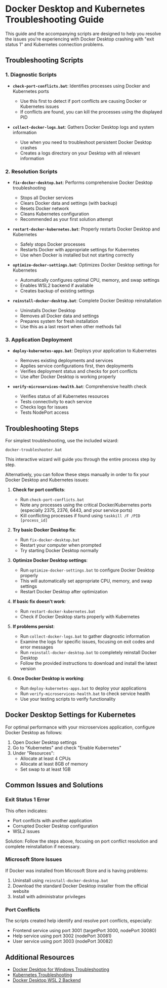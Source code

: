 # Docker Desktop and Kubernetes Troubleshooting Guide

This guide and the accompanying scripts are designed to help you resolve the issues you're experiencing with Docker Desktop crashing with "exit status 1" and Kubernetes connection problems.

## Troubleshooting Scripts

### 1. Diagnostic Scripts

- **`check-port-conflicts.bat`**: Identifies processes using Docker and Kubernetes ports
  - Use this first to detect if port conflicts are causing Docker or Kubernetes issues
  - If conflicts are found, you can kill the processes using the displayed PID

- **`collect-docker-logs.bat`**: Gathers Docker Desktop logs and system information
  - Use when you need to troubleshoot persistent Docker Desktop crashes
  - Creates a logs directory on your Desktop with all relevant information

### 2. Resolution Scripts

- **`fix-docker-desktop.bat`**: Performs comprehensive Docker Desktop troubleshooting
  - Stops all Docker services
  - Clears Docker data and settings (with backup)
  - Resets Docker network
  - Cleans Kubernetes configuration
  - Recommended as your first solution attempt

- **`restart-docker-kubernetes.bat`**: Properly restarts Docker Desktop and Kubernetes
  - Safely stops Docker processes
  - Restarts Docker with appropriate settings for Kubernetes
  - Use when Docker is installed but not starting correctly

- **`optimize-docker-settings.bat`**: Optimizes Docker Desktop settings for Kubernetes
  - Automatically configures optimal CPU, memory, and swap settings
  - Enables WSL2 backend if available
  - Creates backup of existing settings

- **`reinstall-docker-desktop.bat`**: Complete Docker Desktop reinstallation
  - Uninstalls Docker Desktop
  - Removes all Docker data and settings
  - Prepares system for fresh installation
  - Use this as a last resort when other methods fail

### 3. Application Deployment

- **`deploy-kubernetes-apps.bat`**: Deploys your application to Kubernetes
  - Removes existing deployments and services
  - Applies service configurations first, then deployments
  - Verifies deployment status and checks for port conflicts
  - Use after Docker Desktop is working properly

- **`verify-microservices-health.bat`**: Comprehensive health check
  - Verifies status of all Kubernetes resources
  - Tests connectivity to each service
  - Checks logs for issues
  - Tests NodePort access

## Troubleshooting Steps

For simplest troubleshooting, use the included wizard:

```
docker-troubleshooter.bat
```

This interactive wizard will guide you through the entire process step by step.

Alternatively, you can follow these steps manually in order to fix your Docker Desktop and Kubernetes issues:

1. **Check for port conflicts**:
   - Run `check-port-conflicts.bat`
   - Note any processes using the critical Docker/Kubernetes ports (especially 2375, 2376, 6443, and your service ports)
   - Kill conflicting processes if found using `taskkill /F /PID [process_id]`

2. **Try basic Docker Desktop fix**:
   - Run `fix-docker-desktop.bat`
   - Restart your computer when prompted
   - Try starting Docker Desktop normally

3. **Optimize Docker Desktop settings**:
   - Run `optimize-docker-settings.bat` to configure Docker Desktop properly
   - This will automatically set appropriate CPU, memory, and swap settings
   - Restart Docker Desktop after optimization

4. **If basic fix doesn't work**:
   - Run `restart-docker-kubernetes.bat`
   - Check if Docker Desktop starts properly with Kubernetes

5. **If problems persist**:
   - Run `collect-docker-logs.bat` to gather diagnostic information
   - Examine the logs for specific issues, focusing on exit codes and error messages
   - Run `reinstall-docker-desktop.bat` to completely reinstall Docker Desktop
   - Follow the provided instructions to download and install the latest version

6. **Once Docker Desktop is working**:
   - Run `deploy-kubernetes-apps.bat` to deploy your applications
   - Run `verify-microservices-health.bat` to check service health
   - Use your testing scripts to verify functionality

## Docker Desktop Settings for Kubernetes

For optimal performance with your microservices application, configure Docker Desktop as follows:

1. Open Docker Desktop settings
2. Go to "Kubernetes" and check "Enable Kubernetes"
3. Under "Resources":
   - Allocate at least 4 CPUs
   - Allocate at least 8GB of memory
   - Set swap to at least 1GB

## Common Issues and Solutions

### Exit Status 1 Error

This often indicates:
- Port conflicts with another application
- Corrupted Docker Desktop configuration
- WSL2 issues

Solution: Follow the steps above, focusing on port conflict resolution and complete reinstallation if necessary.

### Microsoft Store Issues

If Docker was installed from Microsoft Store and is having problems:
1. Uninstall using `reinstall-docker-desktop.bat`
2. Download the standard Docker Desktop installer from the official website
3. Install with administrator privileges

### Port Conflicts

The scripts created help identify and resolve port conflicts, especially:
- Frontend service using port 3001 (targetPort 3000, nodePort 30080)
- Help service using port 3002 (nodePort 30081)
- User service using port 3003 (nodePort 30082)

## Additional Resources

- [Docker Desktop for Windows Troubleshooting](https://docs.docker.com/desktop/troubleshoot/overview/)
- [Kubernetes Troubleshooting](https://kubernetes.io/docs/tasks/debug-application-cluster/troubleshooting/)
- [Docker Desktop WSL 2 Backend](https://docs.docker.com/desktop/windows/wsl/)
